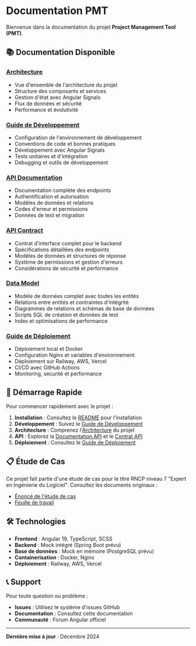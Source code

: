 # Documentation PMT

Bienvenue dans la documentation du projet **Project Management Tool (PMT)**.

## 📚 Documentation Disponible

### [Architecture](architecture.md)
- Vue d'ensemble de l'architecture du projet
- Structure des composants et services
- Gestion d'état avec Angular Signals
- Flux de données et sécurité
- Performance et évolutivité

### [Guide de Développement](development.md)
- Configuration de l'environnement de développement
- Conventions de code et bonnes pratiques
- Développement avec Angular Signals
- Tests unitaires et d'intégration
- Debugging et outils de développement

### [API Documentation](api.md)
- Documentation complète des endpoints
- Authentification et autorisation
- Modèles de données et relations
- Codes d'erreur et permissions
- Données de test et migration

### [API Contract](api-contract.md)
- Contrat d'interface complet pour le backend
- Spécifications détaillées des endpoints
- Modèles de données et structures de réponse
- Système de permissions et gestion d'erreurs
- Considérations de sécurité et performance

### [Data Model](data-model.md)
- Modèle de données complet avec toutes les entités
- Relations entre entités et contraintes d'intégrité
- Diagrammes de relations et schémas de base de données
- Scripts SQL de création et données de test
- Index et optimisations de performance

### [Guide de Déploiement](deployment.md)
- Déploiement local et Docker
- Configuration Nginx et variables d'environnement
- Déploiement sur Railway, AWS, Vercel
- CI/CD avec GitHub Actions
- Monitoring, sécurité et performance

## 🚀 Démarrage Rapide

Pour commencer rapidement avec le projet :

1. **Installation** : Consultez le [README](../README.md) pour l'installation
2. **Développement** : Suivez le [Guide de Développement](development.md)
3. **Architecture** : Comprenez l'[Architecture](architecture.md) du projet
4. **API** : Explorez la [Documentation API](api.md) et le [Contrat API](api-contract.md)
5. **Déploiement** : Consultez le [Guide de Déploiement](deployment.md)

## 📋 Étude de Cas

Ce projet fait partie d'une étude de cas pour le titre RNCP niveau 7 "Expert en Ingénierie du Logiciel". Consultez les documents originaux :

- [Énoncé de l'étude de cas](Enonce_Etude_de_cas_PMT.md)
- [Feuille de travail](Feuille_de_travail_PMT.md)

## 🛠️ Technologies

- **Frontend** : Angular 19, TypeScript, SCSS
- **Backend** : Mock intégré (Spring Boot prévu)
- **Base de données** : Mock en mémoire (PostgreSQL prévu)
- **Containerisation** : Docker, Nginx
- **Déploiement** : Railway, AWS, Vercel

## 📞 Support

Pour toute question ou problème :

- **Issues** : Utilisez le système d'issues GitHub
- **Documentation** : Consultez cette documentation
- **Communauté** : Forum Angular officiel

---

**Dernière mise à jour** : Décembre 2024

